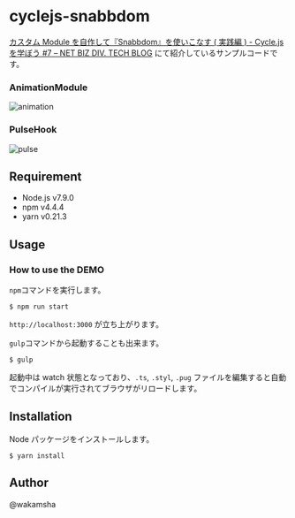 # cyclejs-snabbdom

[カスタム Module を自作して『Snabbdom』を使いこなす ( 実践編 ) - Cycle.js を学ぼう #7 – NET BIZ DIV. TECH BLOG](https://tech.recruit-mp.co.jp/front-end/post-12253/) にて紹介しているサンプルコードです。

### AnimationModule

![animation](https://cloud.githubusercontent.com/assets/2629981/26278341/09dcc56e-3dd3-11e7-98ed-ffb10cc6cf3f.gif)

### PulseHook

![pulse](https://cloud.githubusercontent.com/assets/2629981/26278340/09d76826-3dd3-11e7-87e7-baab4f6309b9.gif)

## Requirement
- Node.js v7.9.0
- npm v4.4.4
- yarn v0.21.3

## Usage

### How to use the DEMO

`npm`コマンドを実行します。
```console
$ npm run start
```
`http://localhost:3000` が立ち上がります。

`gulp`コマンドから起動することも出来ます。
```console
$ gulp
```

起動中は watch 状態となっており、`.ts`, `.styl`, `.pug` ファイルを編集すると自動でコンパイルが実行されてブラウザがリロードします。

## Installation

Node パッケージをインストールします。

```console
$ yarn install
```


## Author

@wakamsha
